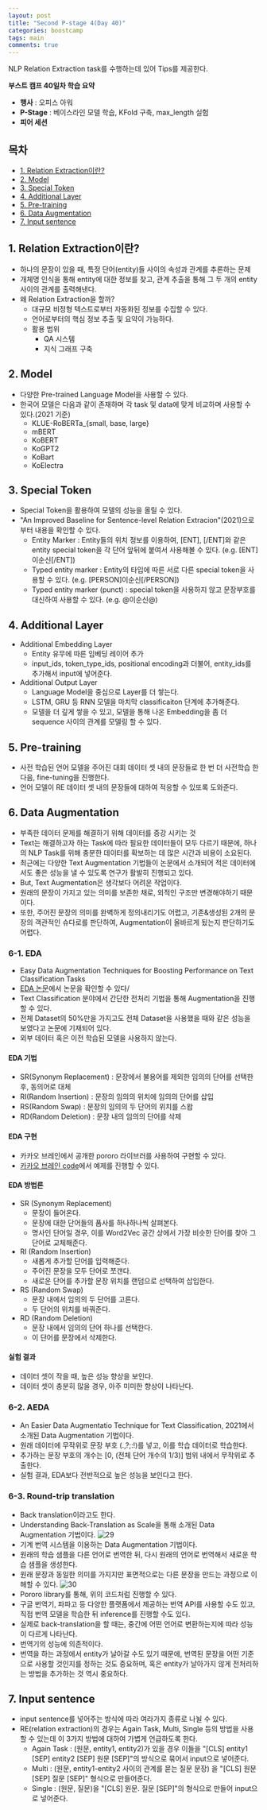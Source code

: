 ```yaml
---
layout: post
title: "Second P-stage 4(Day 40)"
categories: boostcamp
tags: main
comments: true
---
```

NLP Relation Extraction task를 수행하는데 있어 Tips를 제공한다.

**부스트 캠프 40일차 학습 요약**
- **행사** : 오피스 아워 
- **P-Stage** : 베이스라인 모델 학습, KFold 구축, max_length 실험
- **피어 세션**

## 목차
- [1. Relation Extraction이란?](#1-relation-extraction)
- [2. Model](#2-model)
- [3. Special Token](#3-special-token)
- [4. Additional Layer](#4-additional-layer)
- [5. Pre-training](#5-pre-training)
- [6. Data Augmentation](#6-data-augmentation)
- [7. Input sentence](#7-input-sentence)

## 1. Relation Extraction이란?
- 하나의 문장이 있을 때, 특정 단어(entity)들 사이의 속성과 관계를 추론하는 문제
- 개체명 인식을 통해 entity에 대한 정보를 찾고, 관계 추출을 통해 그 두 개의 entity 사이의 관계를 출력해낸다.
- 왜 Relation Extraction을 할까?
    - 대규모 비정형 텍스트로부터 자동화된 정보를 수집할 수 있다.
    - 언어로부터의 핵심 정보 추출 및 요약이 가능하다.
    - 활용 범위
        - QA 시스템
        - 지식 그래프 구축

## 2. Model
- 다양한 Pre-trained Language Model을 사용할 수 있다.
- 한국어 모델은 다음과 같이 존재하며 각 task 및 data에 맞게 비교하며 사용할 수 있다.(2021 기준)
    - KLUE-RoBERTa_{small, base, large}
    - mBERT
    - KoBERT
    - KoGPT2
    - KoBart
    - KoElectra

## 3. Special Token
- Special Token을 활용하여 모델의 성능을 올릴 수 있다.
- "An Improved Baseline for Sentence-level Relation Extracion"(2021)으로부터 내용을 확인할 수 있다.
    - Entity Marker : Entity들의 위치 정보를 이용하여, [ENT], [/ENT]와 같은 entity special token을 각 단어 앞뒤에 붙여서 사용해볼 수 있다. (e.g. [ENT]이순신[/ENT])
    - Typed entity marker : Entity의 타입에 따른 서로 다른 special token을 사용할 수 있다. (e.g. [PERSON]이순신[/PERSON])
    - Typed entity marker (punct) : special token을 사용하지 않고 문장부호를 대신하여 사용할 수 있다. (e.g. @이순신@)

## 4. Additional Layer
- Additional Embedding Layer
    - Entity 유무에 따른 임베딩 레이어 추가
    - input_ids, token_type_ids, positional encoding과 더불어, entity_ids를 추가해서 input에 넣어준다.
- Additional Output Layer
    - Language Model을 중심으로 Layer를 더 쌓는다.
    - LSTM, GRU 등 RNN 모델을 마치막 classificaiton 단계에 추가해준다.
    - 모델을 더 깊게 쌓을 수 있고, 모델을 통해 나온 Embedding을 좀 더 sequence 사이의 관계를 모델링 할 수 있다.

## 5. Pre-training
- 사전 학습된 언어 모델을 주어진 대회 데이터 셋 내의 문장들로 한 번 더 사전학습 한 다음, fine-tuning을 진행한다.
- 언어 모델이 RE 데이터 셋 내의 문장들에 대하여 적응할 수 있또록 도와준다.

## 6. Data Augmentation
- 부족한 데이터 문제를 해결하기 위해 데이터를 증강 시키는 것
- Text는 해결하고자 하는 Task에 따라 필요한 데이터들이 모두 다르기 때문에, 하나의 NLP Task를 위해 충분한 데이터를 확보하는 데 많은 시간과 비용이 소요된다.
- 최근에는 다양한 Text Augmentation 기법들이 논문에서 소개되어 적은 데이터에서도 좋은 성능을 낼 수 있도록 연구가 활발히 진행되고 있다.
- But, Text Augmentation은 생각보다 어려운 작업이다.
- 원래의 문장이 가지고 있는 의미를 보존한 채로, 외적인 구조만 변경해야하기 때문이다.
- 또한, 주어진 문장의 의미를 완벽하게 정의내리기도 어렵고, 기존&생성된 2개의 문장의 객관적인 슈다로를 판단하여, Augmentation이 올바르게 됬는지 판단하기도 어렵다.

### 6-1. EDA
- Easy Data Augmentation Techniques for Boosting Performance on Text Classification Tasks
- [EDA 논문](https://arxiv.org/abs/1901.11196)에서 논문을 확인할 수 있다/
- Text Classification 분야에서 간단한 전처리 기법을 통해 Augmentation을 진행할 수 있다.
- 전체 Dataset의 50%만을 가지고도 전체 Dataset을 사용했을 때와 같은 성능을 보였다고 논문에 기재되어 있다.
- 외부 데이터 혹은 이전 학습된 모델을 사용하지 않는다.

#### EDA 기법
- SR(Synonym Replacement) : 문장에서 불용어를 제외한 임의의 단어를 선택한 후, 동의어로 대체
- RI(Random Insertion) : 문장의 임의의 위치에 임의의 단어를 삽입
- RS(Random Swap) : 문장의 임의의 두 단어의 위치를 스왑
- RD(Random Deletion) : 문장 내의 임의의 단어를 삭제

#### EDA 구현
- 카카오 브레인에서 공개한 pororo 라이브러를 사용하여 구현할 수 있다.
- [카카오 브레인 code](https://github.com/kakaobrain/pororo/blob/master/examples/)에서 예제를 진행할 수 있다.

#### EDA 방법론
- SR (Synonym Replacement)
    - 문장이 들어온다.
    - 문장에 대한 단어들의 품사를 하나하나씩 살펴본다.
    - 명사인 단어일 경우, 이를 Word2Vec 공간 상에서 가장 비슷한 단어를 찾아 그 단어로 교체해준다.
- RI (Random Insertion)
    - 새롭게 추가할 단어를 입력해준다.
    - 주어진 문장을 모두 단어로 쪼갠다.
    - 새로운 단어를 추가할 문장 위치를 랜덤으로 선택하여 삽입한다.
- RS (Random Swap)
    - 문장 내에서 임의의 두 단어를 고른다.
    - 두 단어의 위치를 바꿔준다.
- RD (Random Deletion)
    - 문장 내에서 임의의 단어 하나를 선택한다.
    - 이 단어를 문장에서 삭제한다.

#### 실험 결과
- 데이터 셋이 작을 때, 높은 성능 향상을 보인다.
- 데이터 셋이 충분히 많을 경우, 아주 미미한 향상이 나타난다.

### 6-2. AEDA
- An Easier Data Augmentatio Technique for Text Classification, 2021에서 소개된 Data Augmentation 기법이다.
- 원래 데이터에 무작위로 문장 부호 (.,?;:!)를 넣고, 이를 학습 데이터로 학습한다.
- 추가하는 문장 부호의 개수는 [0, (전체 단어 개수의 1/3)] 범위 내에서 무작위로 추출한다.
- 실험 결과, EDA보다 전반적으로 높은 성능을 보인다고 한다.

### 6-3. Round-trip translation
- Back translation이라고도 한다.
- Understanding Back-Translation as Scale을 통해 소개된 Data Augmentation 기법이다.
![29](https://user-images.githubusercontent.com/53552847/135759034-57e6f88b-eaf8-41b8-bffc-b48608d3d8c2.PNG)
- 기계 번역 시스템을 이용하는 Data Augmentation 기법이다.
- 원래의 학습 샘플을 다른 언어로 번역한 뒤, 다시 원래의 언어로 번역해서 새로운 학습 샘플을 생성한다.
- 원래 문장과 동일한 의미를 가지지만 표면적으로는 다른 문장을 만드는 과정으로 이해할 수 있다.
![30](https://user-images.githubusercontent.com/53552847/135759033-131de1d5-a7b6-4dc0-b84a-ad45ee7619cc.PNG)
- Pororo library를 통해, 위의 코드처럼 진행할 수 있다.
- 구글 번역기, 파파고 등 다양한 플랫폼에서 제공하는 번역 API를 사용할 수도 있고, 직접 번역 모델을 학습한 뒤 inference를 진행할 수도 있다.
- 실제로 back-translation을 할 때는, 중간에 어떤 언어로 변환하는지에 따라 성능이 다르게 나타난다.
- 번역기의 성능에 의존적이다.
- 번역을 하는 과정에서 entity가 날아갈 수도 있기 때문에, 번역된 문장을 어떤 기준으로 사용할 것인지를 정하는 것도 중요하며, 혹은 entity가 날아가지 않게 전처리하는 방법을 추가하는 것 역시 중요하다.

## 7. Input sentence
- input sentence를 넣어주는 방식에 따라 여라가지 종류로 나뉠 수 있다.
- RE(relation extraction)의 경우는 Again Task, Multi, Single 등의 방법을 사용할 수 있는데 이 3가지 방법에 대하여 가볍게 언급하도록 한다.
    - Again Task : (원문, entity1, entity2)가 있을 경우 이들을 "[CLS] entity1 [SEP] entity2 [SEP] 원문 [SEP]"의 방식으로 묶어서 input으로 넣어준다.
    - Multi : (원문, entity1-entity2 사이의 관계를 묻는 질문 문장) 을 "[CLS] 원문 [SEP] 질문 [SEP]" 형식으로 만들어준다.
    - Single : (원문, 질문)을 "[CLS] 원문. 질문 [SEP]"의 형식으로 만들어 input으로 넣어준다.






